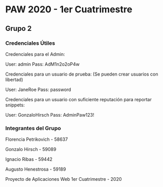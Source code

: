 # PAW 2020 - 1er Cuatrimestre

## Grupo 2

### Credenciales Útiles

Credenciales para el Admin:

User: admin
Pass: AdM1n2o2oP4w

Credenciales para un usuario de prueba:
(Se pueden crear usuarios con libertad)

User: JaneRoe
Pass: password

Credenciales para un usuario con suficiente reputación para reportar snippets:

User: GonzaloHirsch
Pass: AdminPaw123!

### Integrantes del Grupo

Florencia Petrikovich - 58637

Gonzalo Hirsch - 59089

Ignacio Ribas - 59442

Augusto Henestrosa - 59189

Proyecto de Aplicaciones Web
1er Cuatrimestre - 2020